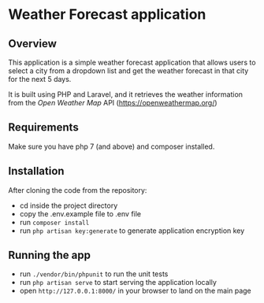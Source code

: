 # Weather Forecast application

## Overview
This application is a simple weather forecast application that allows users to select a city from a dropdown list and get the weather forecast in that city for the next 5 days.

It is built using PHP and Laravel, and it retrieves the weather information from the *Open Weather Map* API (https://openweathermap.org/)

## Requirements
Make sure you have php 7 (and above) and composer installed.

## Installation
After cloning the code from the repository:
* cd inside the project directory
* copy the .env.example file to .env file
* run ```composer install```
* run ```php artisan key:generate``` to generate application encryption key

## Running the app
* run ```./vendor/bin/phpunit``` to run the unit tests
* run ```php artisan serve``` to start serving the application locally
* open ```http://127.0.0.1:8000/``` in your browser to land on the main page 
